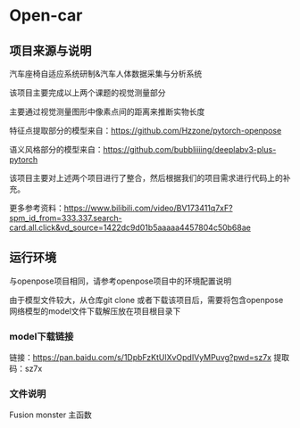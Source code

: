 # **Open-car**



## 项目来源与说明

汽车座椅自适应系统研制&汽车人体数据采集与分析系统

该项目主要完成以上两个课题的视觉测量部分

主要通过视觉测量图形中像素点间的距离来推断实物长度



特征点提取部分的模型来自：https://github.com/Hzzone/pytorch-openpose

语义风格部分的模型来自：https://github.com/bubbliiiing/deeplabv3-plus-pytorch

该项目主要对上述两个项目进行了整合，然后根据我们的项目需求进行代码上的补充。

更多参考资料：https://www.bilibili.com/video/BV173411q7xF?spm_id_from=333.337.search-card.all.click&vd_source=1422dc9d01b5aaaaa4457804c50b68ae



## 运行环境

与openpose项目相同，请参考openpose项目中的环境配置说明

由于模型文件较大，从仓库git clone 或者下载该项目后，需要将包含openpose网络模型的model文件下载解压放在项目根目录下

### model下载链接

链接：https://pan.baidu.com/s/1DpbFzKtUlXvOpdIVyMPuvg?pwd=sz7x 
提取码：sz7x

### 文件说明
Fusion monster 主函数







